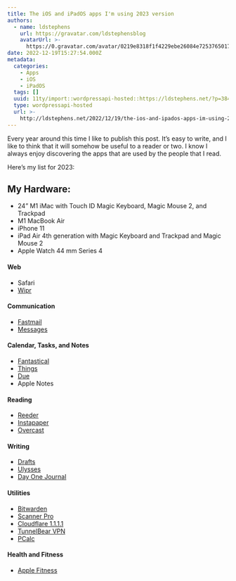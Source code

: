 ```yaml
---
title: The iOS and iPadOS apps I'm using 2023 version
authors:
  - name: ldstephens
    url: https://gravatar.com/ldstephensblog
    avatarUrl: >-
      https://0.gravatar.com/avatar/0219e8318f1f4229ebe26084e7253765017f43ca0c631be37dc6d0b8ad6e40a4?s=96&d=identicon&r=G
date: 2022-12-19T15:27:54.000Z
metadata:
  categories:
    - Apps
    - iOS
    - iPadOS
  tags: []
  uuid: 11ty/import::wordpressapi-hosted::https://ldstephens.net/?p=3842
  type: wordpressapi-hosted
  url: >-
    http://ldstephens.net/2022/12/19/the-ios-and-ipados-apps-im-using-2023-version/
---
```


Every year around this time I like to publish this post. It’s easy to write, and I like to think that it will somehow be useful to a reader or two. I know I always enjoy discovering the apps that are used by the people that I read.

Here’s my list for 2023:

## My Hardware:

- 24” M1 iMac with Touch ID Magic Keyboard, Magic Mouse 2, and Trackpad
- M1 MacBook Air
- iPhone 11
- iPad Air 4th generation with Magic Keyboard and Trackpad and Magic Mouse 2
- Apple Watch 44 mm Series 4

#### Web

- Safari
- [Wipr](https://giorgiocalderolla.com/wipr.html)

#### Communication

- [Fastmail](https://www.fastmail.com/?STKI=14726057)
- [Messages](https://support.apple.com/explore/messages)

#### Calendar, Tasks, and Notes

- [Fantastical](https://flexibits.com/fantastical)
- [Things](https://culturedcode.com/things/)
- [Due](https://www.dueapp.com/)
- Apple Notes

#### Reading

- [Reeder](https://www.reederapp.com/)
- [Instapaper](https://www.instapaper.com/)
- [Overcast](https://overcast.fm/)

#### Writing

- [Drafts](https://getdrafts.com/)
- [Ulysses](https://ulysses.app)
- [Day One Journal](https://dayoneapp.com/)

#### Utilities

- [Bitwarden](https://bitwarden.com/)
- [Scanner Pro](https://readdle.com/scannerpro)
- [Cloudflare 1.1.1.1](https://1.1.1.1/)
- [TunnelBear VPN](https://www.tunnelbear.com)
- [PCalc](https://pcalc.com/)

#### Health and Fitness

- [Apple Fitness](https://apps.apple.com/us/app/activity/id1208224953#?platform=iphone)
